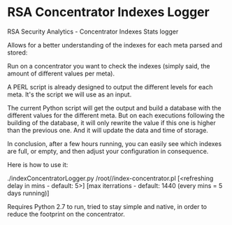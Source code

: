 # RSA Concentrator Indexes Logger
RSA Security Analytics - Concentrator Indexes Stats logger

Allows for a better understanding of the indexes for each meta parsed and stored:

Run on a concentrator you want to check the indexes (simply said, the amount of different values per meta).

A PERL script is already designed to output the different levels for each meta. It's the script we will use as an input.

The current Python script will get the output and build a database with the different values for the different meta. But on each executions following the building of the database, it will only rewrite the value if this one is higher than the previous one. And it will update the data and time of storage.

In conclusion, after a few hours running, you can easily see which indexes are full, or empty, and then adjust your configuration in consequence.

Here is how to use it:

./indexConcentratorLogger.py /root//index-concentrator.pl [<refreshing delay in mins - default: 5>] [max iterrations - default: 1440 (every mins = 5 days running)]

Requires Python 2.7 to run, tried to stay simple and native, in order to reduce the footprint on the concentrator.
